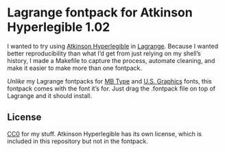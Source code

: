 # Lagrange fontpack for Atkinson Hyperlegible 1.02

I wanted to try using [Atkinson Hyperlegible][] in [Lagrange][]. Because I wanted better reproducibility than what I’d get from just relying on my shell’s history, I made a Makefile to capture the process, automate cleaning, and make it easier to make more than one fontpack.

_Unlike_ my Lagrange fontpacks for [MB Type][] and [U.S. Graphics][] fonts, this fontpack comes with the font it’s for. Just drag the .fontpack file on top of Lagrange and it should install.

## License

[CC0][] for my stuff. Atkinson Hyperlegible has its own license, which is included in this repository but not in the fontpack.

[atkinson hyperlegible]: https://www.brailleinstitute.org/freefont/
[lagrange]: https://gmi.skyjake.fi/lagrange/
[mb type]: https://github.com/adiabatic/lagrange-mb-type-fontpacks
[u.s. graphics]: https://github.com/adiabatic/lagrange-us-graphics-fontpacks
[CC0]: LICENSE.md
